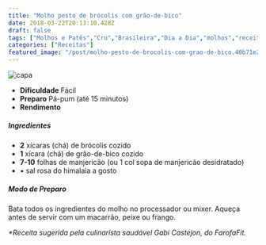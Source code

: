 ```yaml
---
title: "Molho pesto de brócolis com grão-de-bico"
date: 2018-03-22T20:13:10.428Z
draft: false
tags: ["Molhos e Patês","Cru","Brasileira","Dia a Dia","molhos","receita saudável"]
categories: ["Receitas"]
featured_image: "/post/molho-pesto-de-brocolis-com-grao-de-bico.40b71e2c.jpg"
---
```


![capa](/post/molho-pesto-de-brocolis-com-grao-de-bico.40b71e2c.jpg)

*   **Dificuldade** Fácil
*   **Preparo** Pá-pum (até 15 minutos)
*   **Rendimento**

##### Ingredientes

*   **2** xícaras (chá) de brócolis cozido
*   **1** xícara (chá) de grão-de-bico cozido
*   **7-10** folhas de manjericão (ou 1 col sopa de manjericão desidratado)
*   • sal rosa do himalaia a gosto

##### Modo de Preparo

Bata todos os ingredientes do molho no processador ou mixer. Aqueça antes de servir com um macarrão, peixe ou frango.

_*Receita sugerida pela culinarista saudável Gabi Castejon, do FarofaFit._
